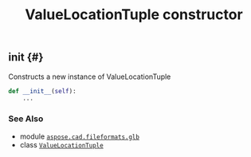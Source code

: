 ﻿---
title: ValueLocationTuple constructor
second_title: Aspose.CAD for Python via .NET API References
description: 
type: docs
weight: 10
url: /python-net/aspose.cad.fileformats.glb/valuelocationtuple/__init__/
is_root: false
---

## __init__ {#}

Constructs a new instance of ValueLocationTuple



```python
def __init__(self):
    ...
```





### See Also
* module [`aspose.cad.fileformats.glb`](../../)
* class [`ValueLocationTuple`](/cad/python-net/aspose.cad.fileformats.glb/valuelocationtuple)
